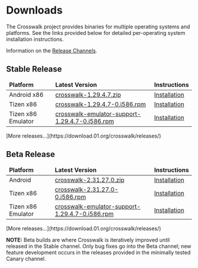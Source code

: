 # Downloads

The Crosswalk project provides binaries for multiple operating systems and platforms. See the links provided below for detailed per-operating system installation instructions.

Information on the [Release Channels](#wiki/Release-methodology).

## Stable Release
<table width=100%>
<thead style='font-weight:bold'><tr><td>Platform</td><td>Latest Version</td><td>Instructions</td></tr></thead>
<tbody>
<tr><td>Android x86</td><td><a href='https://download.01.org/crosswalk/releases/android-x86/stable/crosswalk-1.29.4.7.zip'>crosswalk-1.29.4.7.zip</a></td>
<td><a href='#documentation/getting_started/installing_crosswalk/android'>Installation</a></td></tr>
<tr><td>Tizen x86</td><td><a href='https://download.01.org/crosswalk/releases/tizen/stable/crosswalk-1.29.4.7-0.i586.rpm'>crosswalk-1.29.4.7-0.i586.rpm</a></td><td><a href='#documentation/getting_started/installing_crosswalk/tizen'>Installation</a></td></tr>
<tr><td>Tizen x86 Emulator</td><td><a href='https://download.01.org/crosswalk/releases/tizen/stable/crosswalk-emulator-support-1.29.4.7-0.i586.rpm'>crosswalk-emulator-support-1.29.4.7-0.i586.rpm</a></td><td><a href='#documentation/getting_started/installing_crosswalk/tizen'>Installation</a></td></tr></tbody>
</table>
[More releases...](https://download.01.org/crosswalk/releases/)

## Beta Release
<table width=100%>
<thead style='font-weight:bold'><tr><td>Platform</td><td>Latest Version</td><td>Instructions</td></tr></thead>
<tbody>
<tr><td>Android</td><td><a href='https://download.01.org/crosswalk/releases/android-x86/beta/crosswalk-2.31.27.0.zip'>crosswalk-2.31.27.0.zip</a></td>
<td><a href='#documentation/getting_started/installing_crosswalk/android'>Installation</td></tr>
<tr><td>Tizen x86</td><td><a href='https://download.01.org/crosswalk/releases/tizen/beta/crosswalk-2.31.27.0-0.i586.rpm'>crosswalk-2.31.27.0-0.i586.rpm</a></td><td><a href='#documentation/getting_started/installing_crosswalk/tizen'>Installation</td></tr></tr>
<tr><td>Tizen x86 Emulator</td><td><a href='https://download.01.org/crosswalk/releases/tizen/beta/crosswalk-emulator-support-1.29.4.7-0.i586.rpm'>crosswalk-emulator-support-1.29.4.7-0.i586.rpm</a></td><td><a href='#documentation/getting_started/installing_crosswalk/tizen'>Installation</td></tr></tr>
</tbody>
</table>
[More releases...](https://download.01.org/crosswalk/releases/)

**NOTE:**
Beta builds are where Crosswalk is iteratively improved until released in the Stable 
channel. Only bug fixes go into the Beta channel; new feature development occurs in the releases provided in the minimally tested Canary channel.